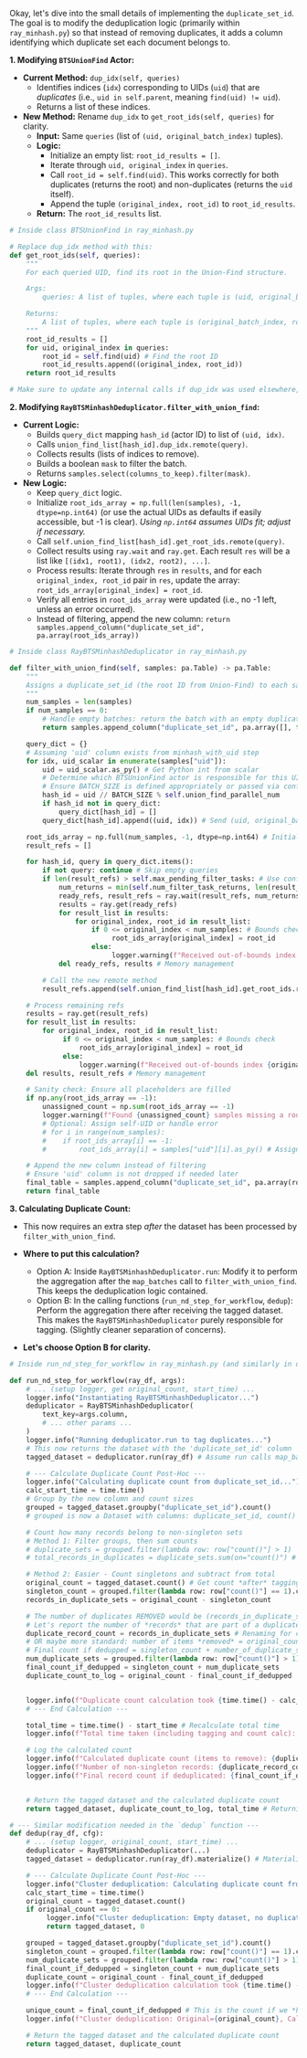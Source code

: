 Okay, let's dive into the small details of implementing the `duplicate_set_id`. The goal is to modify the deduplication logic (primarily within `ray_minhash.py`) so that instead of removing duplicates, it adds a column identifying which duplicate set each document belongs to.

**1. Modifying `BTSUnionFind` Actor:**

*   **Current Method:** `dup_idx(self, queries)`
    *   Identifies indices (`idx`) corresponding to UIDs (`uid`) that are *duplicates* (i.e., `uid in self.parent`, meaning `find(uid) != uid`).
    *   Returns a list of these indices.
*   **New Method:** Rename `dup_idx` to `get_root_ids(self, queries)` for clarity.
    *   **Input:** Same `queries` (list of `(uid, original_batch_index)` tuples).
    *   **Logic:**
        *   Initialize an empty list: `root_id_results = []`.
        *   Iterate through `uid, original_index` in `queries`.
        *   Call `root_id = self.find(uid)`. This works correctly for both duplicates (returns the root) and non-duplicates (returns the `uid` itself).
        *   Append the tuple `(original_index, root_id)` to `root_id_results`.
    *   **Return:** The `root_id_results` list.

```python
# Inside class BTSUnionFind in ray_minhash.py

# Replace dup_idx method with this:
def get_root_ids(self, queries):
    """
    For each queried UID, find its root in the Union-Find structure.

    Args:
        queries: A list of tuples, where each tuple is (uid, original_batch_index).

    Returns:
        A list of tuples, where each tuple is (original_batch_index, root_id).
    """
    root_id_results = []
    for uid, original_index in queries:
        root_id = self.find(uid) # Find the root ID
        root_id_results.append((original_index, root_id))
    return root_id_results

# Make sure to update any internal calls if dup_idx was used elsewhere, although it seems primarily called remotely.
```

**2. Modifying `RayBTSMinhashDeduplicator.filter_with_union_find`:**

*   **Current Logic:**
    *   Builds `query_dict` mapping `hash_id` (actor ID) to list of `(uid, idx)`.
    *   Calls `union_find_list[hash_id].dup_idx.remote(query)`.
    *   Collects results (lists of indices to remove).
    *   Builds a boolean `mask` to filter the batch.
    *   Returns `samples.select(columns_to_keep).filter(mask)`.
*   **New Logic:**
    *   Keep `query_dict` logic.
    *   Initialize `root_ids_array = np.full(len(samples), -1, dtype=np.int64)` (or use the actual UIDs as defaults if easily accessible, but -1 is clear). *Using `np.int64` assumes UIDs fit; adjust if necessary.*
    *   Call `self.union_find_list[hash_id].get_root_ids.remote(query)`.
    *   Collect results using `ray.wait` and `ray.get`. Each result `res` will be a list like `[(idx1, root1), (idx2, root2), ...]`.
    *   Process results: Iterate through `res` in `results`, and for each `original_index, root_id` pair in `res`, update the array: `root_ids_array[original_index] = root_id`.
    *   Verify all entries in `root_ids_array` were updated (i.e., no -1 left, unless an error occurred).
    *   Instead of filtering, append the new column: `return samples.append_column("duplicate_set_id", pa.array(root_ids_array))`

```python
# Inside class RayBTSMinhashDeduplicator in ray_minhash.py

def filter_with_union_find(self, samples: pa.Table) -> pa.Table:
    """
    Assigns a duplicate_set_id (the root ID from Union-Find) to each sample.
    """
    num_samples = len(samples)
    if num_samples == 0:
        # Handle empty batches: return the batch with an empty duplicate_set_id column
        return samples.append_column("duplicate_set_id", pa.array([], type=pa.int64()))

    query_dict = {}
    # Assuming 'uid' column exists from minhash_with_uid step
    for idx, uid_scalar in enumerate(samples["uid"]):
        uid = uid_scalar.as_py() # Get Python int from scalar
        # Determine which BTSUnionFind actor is responsible for this UID's primary hash space
        # Ensure BATCH_SIZE is defined appropriately or passed via config
        hash_id = uid // BATCH_SIZE % self.union_find_parallel_num
        if hash_id not in query_dict:
            query_dict[hash_id] = []
        query_dict[hash_id].append((uid, idx)) # Send (uid, original_batch_index)

    root_ids_array = np.full(num_samples, -1, dtype=np.int64) # Initialize with placeholder
    result_refs = []

    for hash_id, query in query_dict.items():
        if not query: continue # Skip empty queries
        if len(result_refs) > self.max_pending_filter_tasks: # Use configured limits
            num_returns = min(self.num_filter_task_returns, len(result_refs))
            ready_refs, result_refs = ray.wait(result_refs, num_returns=num_returns)
            results = ray.get(ready_refs)
            for result_list in results:
                for original_index, root_id in result_list:
                    if 0 <= original_index < num_samples: # Bounds check
                         root_ids_array[original_index] = root_id
                    else:
                         logger.warning(f"Received out-of-bounds index {original_index} for batch size {num_samples}")
            del ready_refs, results # Memory management

        # Call the new remote method
        result_refs.append(self.union_find_list[hash_id].get_root_ids.remote(query))

    # Process remaining refs
    results = ray.get(result_refs)
    for result_list in results:
        for original_index, root_id in result_list:
             if 0 <= original_index < num_samples: # Bounds check
                 root_ids_array[original_index] = root_id
             else:
                 logger.warning(f"Received out-of-bounds index {original_index} for batch size {num_samples}")
    del results, result_refs # Memory management

    # Sanity check: Ensure all placeholders are filled
    if np.any(root_ids_array == -1):
        unassigned_count = np.sum(root_ids_array == -1)
        logger.warning(f"Found {unassigned_count} samples missing a root_id assignment in a batch of size {num_samples}. Check BTSUnionFind logic or communication.")
        # Optional: Assign self-UID or handle error
        # for i in range(num_samples):
        #    if root_ids_array[i] == -1:
        #        root_ids_array[i] = samples["uid"][i].as_py() # Assign self as root

    # Append the new column instead of filtering
    # Ensure 'uid' column is not dropped if needed later
    final_table = samples.append_column("duplicate_set_id", pa.array(root_ids_array, type=pa.int64()))
    return final_table
```

**3. Calculating Duplicate Count:**

*   This now requires an extra step *after* the dataset has been processed by `filter_with_union_find`.
*   **Where to put this calculation?**
    *   Option A: Inside `RayBTSMinhashDeduplicator.run`: Modify it to perform the aggregation after the `map_batches` call to `filter_with_union_find`. This keeps the deduplication logic contained.
    *   Option B: In the calling functions (`run_nd_step_for_workflow`, `dedup`): Perform the aggregation there after receiving the tagged dataset. This makes the `RayBTSMinhashDeduplicator` purely responsible for tagging. (Slightly cleaner separation of concerns).

*   **Let's choose Option B for clarity.**

```python
# Inside run_nd_step_for_workflow in ray_minhash.py (and similarly in dedup)

def run_nd_step_for_workflow(ray_df, args):
    # ... (setup logger, get original_count, start_time) ...
    logger.info("Instantiating RayBTSMinhashDeduplicator...")
    deduplicator = RayBTSMinhashDeduplicator(
        text_key=args.column,
        # ... other params ...
    )
    logger.info("Running deduplicator.run to tag duplicates...")
    # This now returns the dataset with the 'duplicate_set_id' column
    tagged_dataset = deduplicator.run(ray_df) # Assume run calls map_batches(filter_with_union_find)

    # --- Calculate Duplicate Count Post-Hoc ---
    logger.info("Calculating duplicate count from duplicate_set_id...")
    calc_start_time = time.time()
    # Group by the new column and count sizes
    grouped = tagged_dataset.groupby("duplicate_set_id").count()
    # grouped is now a Dataset with columns: duplicate_set_id, count()

    # Count how many records belong to non-singleton sets
    # Method 1: Filter groups, then sum counts
    # duplicate_sets = grouped.filter(lambda row: row["count()"] > 1)
    # total_records_in_duplicates = duplicate_sets.sum(on="count()") # Might be 0 if no duplicates

    # Method 2: Easier - Count singletons and subtract from total
    original_count = tagged_dataset.count() # Get count *after* tagging, should be same as input count
    singleton_count = grouped.filter(lambda row: row["count()"] == 1).count()
    records_in_duplicate_sets = original_count - singleton_count

    # The number of duplicates REMOVED would be (records_in_duplicate_sets - number_of_duplicate_sets)
    # Let's report the number of *records* that are part of a duplicate set
    duplicate_record_count = records_in_duplicate_sets # Renaming for clarity
    # OR maybe more standard: number of items *removed* = original_count - final_count_if_dedupped
    # Final count if dedupped = singleton_count + number_of_duplicate_sets
    num_duplicate_sets = grouped.filter(lambda row: row["count()"] > 1).count()
    final_count_if_dedupped = singleton_count + num_duplicate_sets
    duplicate_count_to_log = original_count - final_count_if_dedupped


    logger.info(f"Duplicate count calculation took {time.time() - calc_start_time:.2f}s")
    # --- End Calculation ---

    total_time = time.time() - start_time # Recalculate total time
    logger.info(f"Total time taken (including tagging and count calc): {total_time:.2f} seconds")

    # Log the calculated count
    logger.info(f"Calculated duplicate count (items to remove): {duplicate_count_to_log}")
    logger.info(f"Number of non-singleton records: {duplicate_record_count}")
    logger.info(f"Final record count if deduplicated: {final_count_if_dedupped}")


    # Return the tagged dataset and the calculated duplicate count
    return tagged_dataset, duplicate_count_to_log, total_time # Returning the count of items that *would* be removed

# --- Similar modification needed in the `dedup` function ---
def dedup(ray_df, cfg):
    # ... (setup logger, original_count, start_time) ...
    deduplicator = RayBTSMinhashDeduplicator(...)
    tagged_dataset = deduplicator.run(ray_df).materialize() # Materialize maybe useful before aggregation

    # --- Calculate Duplicate Count Post-Hoc ---
    logger.info("Cluster deduplication: Calculating duplicate count from duplicate_set_id...")
    calc_start_time = time.time()
    original_count = tagged_dataset.count()
    if original_count == 0:
         logger.info("Cluster deduplication: Empty dataset, no duplicates.")
         return tagged_dataset, 0

    grouped = tagged_dataset.groupby("duplicate_set_id").count()
    singleton_count = grouped.filter(lambda row: row["count()"] == 1).count()
    num_duplicate_sets = grouped.filter(lambda row: row["count()"] > 1).count()
    final_count_if_dedupped = singleton_count + num_duplicate_sets
    duplicate_count = original_count - final_count_if_dedupped
    logger.info(f"Cluster deduplication calculation took {time.time() - calc_start_time:.2f}s")
    # --- End Calculation ---

    unique_count = final_count_if_dedupped # This is the count if we *had* deduplicated
    logger.info(f"Cluster deduplication: Original={original_count}, Calculated Unique Count={unique_count}, Calculated Duplicates Removed={duplicate_count}")

    # Return the tagged dataset and the calculated duplicate count
    return tagged_dataset, duplicate_count
```